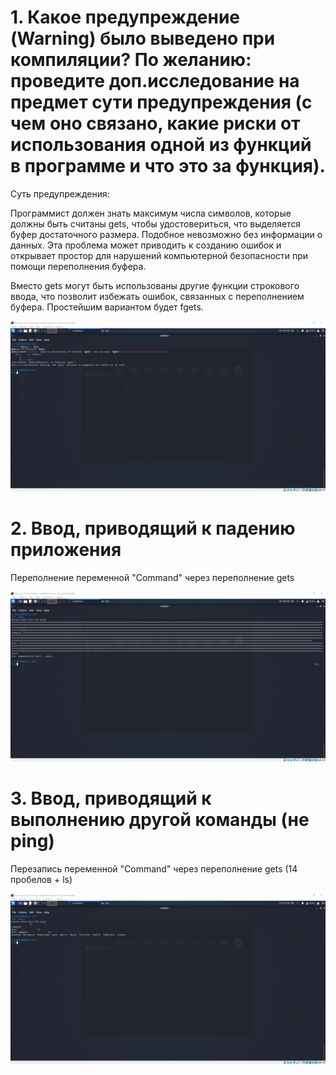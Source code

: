 # 1. Какое предупреждение (Warning) было выведено при компиляции? По желанию: проведите доп.исследование на предмет сути предупреждения (с чем оно связано, какие риски от использования одной из функций в программе и что это за функция).

Суть предупреждения:

Программист должен знать максимум числа символов, которые должны быть считаны gets, чтобы удостовериться, что выделяется буфер достаточного размера. Подобное невозможно без информации о данных. Эта проблема может приводить к созданию ошибок и открывает простор для нарушений компьютерной безопасности при помощи переполнения буфера.

Вместо gets могут быть использованы другие функции строкового ввода, что позволит избежать ошибок, связанных с переполнением буфера. Простейшим вариантом будет fgets.

![](/pic/um.png)

# 2. Ввод, приводящий к падению приложения

Переполнение переменной "Command" через переполнение gets

![](/pic/dois.png)

# 3. Ввод, приводящий к выполнению другой команды (не ping)

Перезапись переменной "Command" через переполнение gets (14 пробелов + ls)

![](/pic/tres.png)